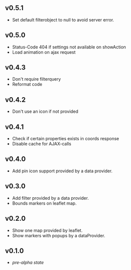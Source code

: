 ## v0.5.1
- Set default filterobject to null to avoid server error.

## v0.5.0
- Status-Code 404 if settings not available on showAction
- Load animation on ajax request

## v0.4.3
- Don't require filterquery 
- Reformat code

## v0.4.2
- Don't use an icon if not provided

## v0.4.1
- Check if certain properties exists in coords response
- Disable cache for AJAX-calls

## v0.4.0
- Add pin icon support provided by a data provider.

## v0.3.0
- Add filter provided by a data provider.
- Bounds markers on leaflet map.

## v0.2.0
- Show one map provided by leaflet.
- Show markers with popups by a dataProvider.

## v0.1.0
- *pre-alpha state*
